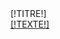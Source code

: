 <div class="Promotions" style="padding-bottom:[!PADDINGBOTTOM!]px">
		<div class="EnteteBlocLien">
			[!TITRE!]
		</div>
		<div class="ContenuComposantBlocLien">
			<a class="BlocLien" href="[IF [!LIEN!]!=][!LIEN!]&TitreListe=[!TEXTELIEN!][ELSE][!MENU!][/IF]">[!TEXTE!]</a>
		</div>
	<div class="[IF [!BLOCAFFICH!] ]BlocBottom[/IF]"></div>
</div>